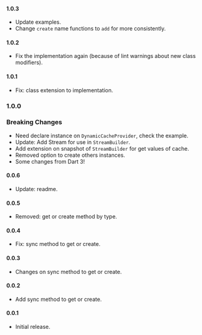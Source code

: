 #### 1.0.3

* Update examples.
* Change `create` name functions to `add` for more consistently.

#### 1.0.2

* Fix the implementation again (because of lint warnings about new class modifiers).

#### 1.0.1

* Fix: class extension to implementation.

### 1.0.0

### Breaking Changes

* Need declare instance on `DynamicCacheProvider`, check the example.
* Update: Add Stream for use in `StreamBuilder`.
* Add extension on snapshot of `StreamBuilder` for get values of cache.
* Removed option to create others instances.
* Some changes from Dart 3!

#### 0.0.6
* Update: readme.

#### 0.0.5

* Removed: get or create method by type.

#### 0.0.4

* Fix: sync method to get or create.

#### 0.0.3

* Changes on sync method to get or create.

#### 0.0.2

* Add sync method to get or create.

#### 0.0.1

* Initial release.
